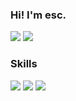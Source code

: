 ### Hi! I'm esc.

<a href="dmstjd1114@gmail.com" target="_blank"><img src="https://img.shields.io/badge/dmstjd1114@gmail.com-EA4335?style=flat-square&logo=Gmail&logoColor=white"/></a>
<a href="https://www.instagram.com/choeunseong" target="_blank"><img src="https://img.shields.io/badge/Instagram-E4405F?style=flat-square&logo=Instagram&logoColor=white"/></a>

### Skills
<img src="https://img.shields.io/badge/Eclipse IDE-008080?style=flat-square&logo=JAVA&logoColor=white"> <img src="https://img.shields.io/badge/Python-3776AB?style=flat-square&logo=Python&logoColor=white"> <img src="https://img.shields.io/badge/Android-3DDC84?style=flat-square&logo=Android&logoColor=white">

<!--
**escch/escch** is a ✨ _special_ ✨ repository because its `README.md` (this file) appears on your GitHub profile.

Here are some ideas to get you started:

- 🔭 I’m currently working on ...
- 🌱 I’m currently learning ...
- 👯 I’m looking to collaborate on ...
- 🤔 I’m looking for help with ...
- 💬 Ask me about ...
- 📫 How to reach me: ...
- 😄 Pronouns: ...
- ⚡ Fun fact: ...
-->
